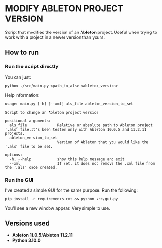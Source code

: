 # MODIFY ABLETON PROJECT VERSION

Script that modifies the version of an **Ableton** project. Useful when trying to work
with a project in a newer version than yours.

## How to run
### Run the script directly
You can just:
```
python ./src/main.py <path_to_als> <ableton_version>
```

Help information:
```
usage: main.py [-h] [--xml] als_file ableton_version_to_set

Script to change an Ableton project version

positional arguments:
  als_file              Relative or absolute path to Ableton project '.als' file.It's been tested only with Ableton 10.0.5 and 11.2.11 projects.
  ableton_version_to_set
                        Version of Ableton that you would like the '.als' file to be set.

options:
  -h, --help            show this help message and exit
  --xml                 If set, it does not remove the .xml file from the '.als' once created.
```

### Run the GUI
I've created a simple GUI for the same purpose. Run the following:
```
pip install -r requirements.txt && python src/gui.py
```
You'll see a new window appear. Very simple to use.

## Versions used
* **Ableton 11.0.5**/**Ableton 11.2.11**
* **Python 3.10.0**